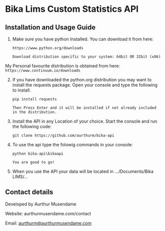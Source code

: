 # Bika Lims Custom Statistics API

## Installation and Usage Guide

1. Make sure you have python Installed. You can download it from here: 
	```
	https://www.python.org/downloads

	Download distribution specific to your system: 64bit OR 32bit (x86)
	```
My Personal favourite distribution is obtained from here: 
	```
	https://www.continuum.io/downloads
	```

2. If you have downloaded the python.org distribution you may want to install the requests package. Open your console and type the following to install.

	```
	pip install requests
	
	Then Press Enter and it will be installed if not already included in the distribution.
	```

3. Install the API in any Location of your choice. Start the console and run the following code:
	```
	git clone https://github.com/aurthurm/bika-api
	````
4. To use the api type the folowig commands in your console:
	```
	python bika-api\bikaapi

	You are good to go! 
	```
6. When you use the API your data will be located in .../Documents/Bika LIMS/...


## Contact details

Developed by Aurthur Musendame

Website: aurthurmusendame.com/contact

Email: aurthurm@aurthurmusendame.com